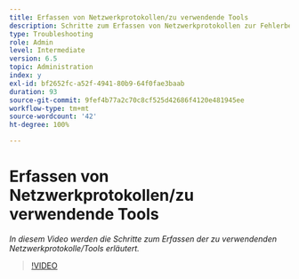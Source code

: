 ```yaml
---
title: Erfassen von Netzwerkprotokollen/zu verwendende Tools
description: Schritte zum Erfassen von Netzwerkprotokollen zur Fehlerbehebung von netzwerkbezogenen Problemen
type: Troubleshooting
role: Admin
level: Intermediate
version: 6.5
topic: Administration
index: y
exl-id: bf2652fc-a52f-4941-80b9-64f0fae3baab
duration: 93
source-git-commit: 9fef4b77a2c70c8cf525d42686f4120e481945ee
workflow-type: tm+mt
source-wordcount: '42'
ht-degree: 100%

---
```


# Erfassen von Netzwerkprotokollen/zu verwendende Tools

*In diesem Video werden die Schritte zum Erfassen der zu verwendenden Netzwerkprotokolle/Tools erläutert.*

>[!VIDEO](https://video.tv.adobe.com/v/335491?quality=12&learn=on)
